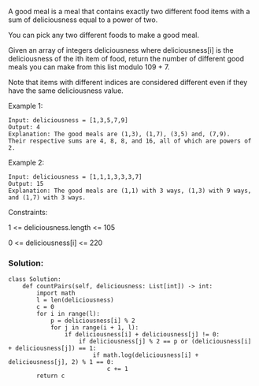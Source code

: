 A good meal is a meal that contains exactly two different food items with a sum of deliciousness equal to a power of two.

You can pick any two different foods to make a good meal.

Given an array of integers deliciousness where deliciousness[i] is the deliciousness of the i​​​​​​th​​​​​​​​ item of food, return the number of different good meals you can make from this list modulo 109 + 7.

Note that items with different indices are considered different even if they have the same deliciousness value.

 

Example 1:
```
Input: deliciousness = [1,3,5,7,9]
Output: 4
Explanation: The good meals are (1,3), (1,7), (3,5) and, (7,9).
Their respective sums are 4, 8, 8, and 16, all of which are powers of 2.
```
Example 2:
```
Input: deliciousness = [1,1,1,3,3,3,7]
Output: 15
Explanation: The good meals are (1,1) with 3 ways, (1,3) with 9 ways, and (1,7) with 3 ways.
 ```

Constraints:

1 <= deliciousness.length <= 105

0 <= deliciousness[i] <= 220

### Solution:
```
class Solution:
    def countPairs(self, deliciousness: List[int]) -> int:
        import math
        l = len(deliciousness)
        c = 0
        for i in range(l):
            p = deliciousness[i] % 2
            for j in range(i + 1, l):
                if deliciousness[i] + deliciousness[j] != 0:
                    if deliciousness[j] % 2 == p or (deliciousness[i] + deliciousness[j]) == 1:
                        if math.log(deliciousness[i] + deliciousness[j], 2) % 1 == 0:
                            c += 1
        return c
```
